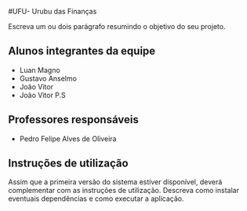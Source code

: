 #UFU- Urubu das Finanças

Escreva um ou dois parágrafo resumindo o objetivo do seu projeto.

## Alunos integrantes da equipe

* Luan Magno
* Gustavo Anselmo
* João Vitor
* João Vitor P.S

## Professores responsáveis

* Pedro Felipe Alves de Oliveira 


## Instruções de utilização

Assim que a primeira versão do sistema estiver disponível, deverá complementar com as instruções de utilização. Descreva como instalar eventuais dependências e como executar a aplicação.
